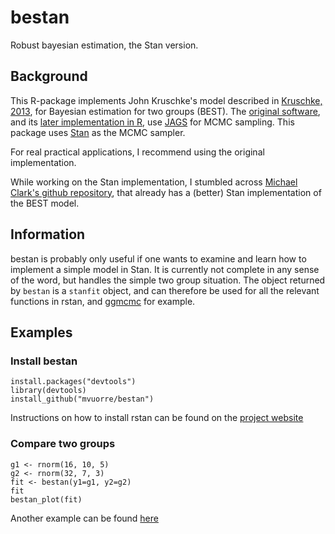 # bestan

Robust bayesian estimation, the Stan version.

## Background

This R-package implements John Kruschke's model described in [Kruschke, 2013](http://psycnet.apa.org/journals/xge/142/2/573), for Bayesian estimation for two groups (BEST). The [original software](http://www.indiana.edu/~kruschke/BEST/), and its [later implementation in R](https://github.com/mikemeredith/BEST), use [JAGS](http://mcmc-jags.sourceforge.net/) for MCMC sampling. This package uses [Stan](http://mc-stan.org/) as the MCMC sampler.

For real practical applications, I recommend using the original implementation.

While working on the Stan implementation, I stumbled across [Michael Clark's github repository](https://github.com/mclark--/Miscellaneous-R-Code/blob/master/ModelFitting/Bayesian/rstant_testBEST.R), that already has a (better) Stan implementation of the BEST model.

## Information

bestan is probably only useful if one wants to examine and learn how to implement a simple model in Stan. It is currently not complete in any sense of the word, but handles the simple two group situation. The object returned by ```bestan``` is a ```stanfit``` object, and can therefore be used for all the relevant functions in rstan, and [ggmcmc](http://cran.r-project.org/web/packages/ggmcmc/index.html) for example.

## Examples

### Install bestan

```
install.packages("devtools")
library(devtools)
install_github("mvuorre/bestan")
```

Instructions on how to install rstan can be found on the [project website](http://mc-stan.org/)

### Compare two groups

```
g1 <- rnorm(16, 10, 5)
g2 <- rnorm(32, 7, 3)
fit <- bestan(y1=g1, y2=g2)
fit
bestan_plot(fit)
```

Another example can be found [here](http://rpubs.com/mv2521/bestan01)

